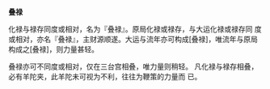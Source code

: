 **叠禄**

化禄与禄存同度或相对，名为『叠禄』。原局化禄或禄存，与大运化禄或禄存同
度或相对，亦名『叠禄』，主财源顺遂。大运与流年亦可构成[叠禄]，唯流年与原局
构成之[叠禄]，则力量甚轻。

叠禄亦可不同度或相对，仅在三台宫相叠，唯力量则稍轻。
凡化禄与禄存相叠，必有羊陀夹，此羊陀未可视为不利，往往为鞭策的力量而
已。